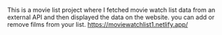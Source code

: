 This is a movie list project where I fetched movie watch list data from an external API and then displayed the data on the website. you can add or remove films from your list.                                                                                                              https://moviewatchlist1.netlify.app/      
 
